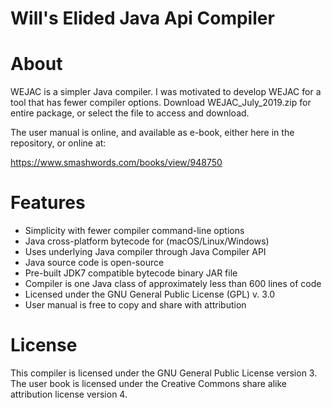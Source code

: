 # Will's Elided Java Api Compiler

About
=============================

WEJAC is a simpler Java compiler. I was motivated to develop WEJAC for a tool that has fewer compiler options. Download WEJAC_July_2019.zip for entire package, or select the file to access and download.

The user manual is online, and available as e-book, either here in the repository, or online at:

https://www.smashwords.com/books/view/948750

Features
========

* Simplicity with fewer compiler command-line options
* Java cross-platform bytecode for (macOS/Linux/Windows) 
* Uses underlying Java compiler through Java Compiler API
* Java source code is open-source
* Pre-built JDK7 compatible bytecode binary JAR file
* Compiler is one Java class of approximately less than 600 lines of code
* Licensed under the GNU General Public License (GPL) v. 3.0
* User manual is free to copy and share with attribution

License
===============================

This compiler is licensed under the GNU General Public License version 3. The user book is licensed under the Creative Commons share alike attribution license version 4.
